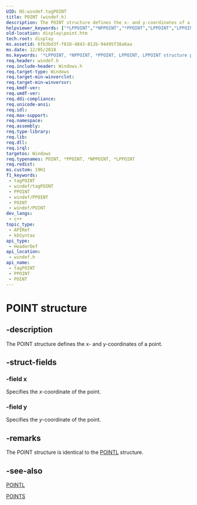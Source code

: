 ```yaml
---
UID: NS:windef.tagPOINT
title: POINT (windef.h)
description: The POINT structure defines the x- and y-coordinates of a point.
helpviewer_keywords: ["*LPPOINT","*NPPOINT","*PPOINT","LPPOINT","LPPOINT structure pointer [Display Devices]","NPPOINT","NPPOINT structure pointer [Display Devices]","POINT","POINT structure [Display Devices]","PPOINT","PPOINT structure pointer [Display Devices]","display.point","grstrcts_1a83f2ca-3373-4aa6-b6ec-54c3b6b173f3.xml","windef/LPPOINT","windef/NPPOINT","windef/POINT","windef/PPOINT"]
old-location: display\point.htm
tech.root: display
ms.assetid: 6fb3bd3f-f810-4043-812b-94495f38a6aa
ms.date: 12/05/2018
ms.keywords: '*LPPOINT, *NPPOINT, *PPOINT, LPPOINT, LPPOINT structure pointer [Display Devices], NPPOINT, NPPOINT structure pointer [Display Devices], POINT, POINT structure [Display Devices], PPOINT, PPOINT structure pointer [Display Devices], display.point, grstrcts_1a83f2ca-3373-4aa6-b6ec-54c3b6b173f3.xml, windef/LPPOINT, windef/NPPOINT, windef/POINT, windef/PPOINT'
req.header: windef.h
req.include-header: Windows.h
req.target-type: Windows
req.target-min-winverclnt: 
req.target-min-winversvr: 
req.kmdf-ver: 
req.umdf-ver: 
req.ddi-compliance: 
req.unicode-ansi: 
req.idl: 
req.max-support: 
req.namespace: 
req.assembly: 
req.type-library: 
req.lib: 
req.dll: 
req.irql: 
targetos: Windows
req.typenames: POINT, *PPOINT, *NPPOINT, *LPPOINT
req.redist: 
ms.custom: 19H1
f1_keywords:
 - tagPOINT
 - windef/tagPOINT
 - PPOINT
 - windef/PPOINT
 - POINT
 - windef/POINT
dev_langs:
 - c++
topic_type:
 - APIRef
 - kbSyntax
api_type:
 - HeaderDef
api_location:
 - windef.h
api_name:
 - tagPOINT
 - PPOINT
 - POINT
---
```


# POINT structure


## -description

The POINT structure defines the x- and y-coordinates of a point.

## -struct-fields

### -field x

Specifies the <i>x</i>-coordinate of the point.

### -field y

Specifies the <i>y</i>-coordinate of the point.

## -remarks

The POINT structure is identical to the <a href="/windows/desktop/api/windef/ns-windef-pointl">POINTL</a> structure.

## -see-also

<a href="/windows/desktop/api/windef/ns-windef-pointl">POINTL</a>



<a href="/windows/desktop/api/windef/ns-windef-points">POINTS</a>

